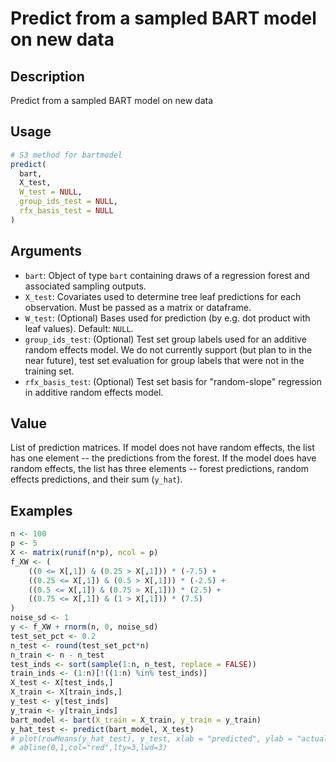 # Predict from a sampled BART model on new data

## Description

Predict from a sampled BART model on new data

## Usage

```r
# S3 method for bartmodel
predict(
  bart,
  X_test,
  W_test = NULL,
  group_ids_test = NULL,
  rfx_basis_test = NULL
)
```

## Arguments

* `bart`: Object of type `bart` containing draws of a regression forest and associated sampling outputs.
* `X_test`: Covariates used to determine tree leaf predictions for each observation. Must be passed as a matrix or dataframe.
* `W_test`: (Optional) Bases used for prediction (by e.g. dot product with leaf values). Default: `NULL`.
* `group_ids_test`: (Optional) Test set group labels used for an additive random effects model.
We do not currently support (but plan to in the near future), test set evaluation for group labels
that were not in the training set.
* `rfx_basis_test`: (Optional) Test set basis for "random-slope" regression in additive random effects model.

## Value

List of prediction matrices. If model does not have random effects, the list has one element -- the predictions from the forest.
If the model does have random effects, the list has three elements -- forest predictions, random effects predictions, and their sum (`y_hat`).

## Examples

```r
n <- 100
p <- 5
X <- matrix(runif(n*p), ncol = p)
f_XW <- (
    ((0 <= X[,1]) & (0.25 > X[,1])) * (-7.5) + 
    ((0.25 <= X[,1]) & (0.5 > X[,1])) * (-2.5) + 
    ((0.5 <= X[,1]) & (0.75 > X[,1])) * (2.5) + 
    ((0.75 <= X[,1]) & (1 > X[,1])) * (7.5)
)
noise_sd <- 1
y <- f_XW + rnorm(n, 0, noise_sd)
test_set_pct <- 0.2
n_test <- round(test_set_pct*n)
n_train <- n - n_test
test_inds <- sort(sample(1:n, n_test, replace = FALSE))
train_inds <- (1:n)[!((1:n) %in% test_inds)]
X_test <- X[test_inds,]
X_train <- X[train_inds,]
y_test <- y[test_inds]
y_train <- y[train_inds]
bart_model <- bart(X_train = X_train, y_train = y_train)
y_hat_test <- predict(bart_model, X_test)
# plot(rowMeans(y_hat_test), y_test, xlab = "predicted", ylab = "actual")
# abline(0,1,col="red",lty=3,lwd=3)
```

